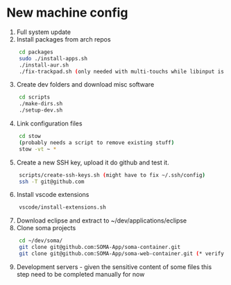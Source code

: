 # New machine config

1. Full system update
2. Install packages from arch repos
```bash
    cd packages
    sudo ./install-apps.sh
    ./install-aur.sh
    ./fix-trackpad.sh (only needed with multi-touchs while libinput is sucking...)
```
3. Create dev folders and download misc software
```bash
    cd scripts
    ./make-dirs.sh
    ./setup-dev.sh
```
4. Link configuration files
```bash
    cd stow
    (probably needs a script to remove existing stuff)
    stow -vt ~ *
```
5. Create a new SSH key, upload it do github and test it.
```bash
    scripts/create-ssh-keys.sh (might have to fix ~/.ssh/config)
    ssh -T git@github.com
```
6. Install vscode extensions
```bash
    vscode/install-extensions.sh
```
7. Download eclipse and extract to ~/dev/applications/eclipse
8. Clone soma projects
```bash
    cd ~/dev/soma/
    git clone git@github.com:SOMA-App/soma-container.git
    git clone git@github.com:SOMA-App/soma-web-container.git (* verify scripts)
```
9. Development servers - given the sensitive content of some files this step need to be completed manually for now
